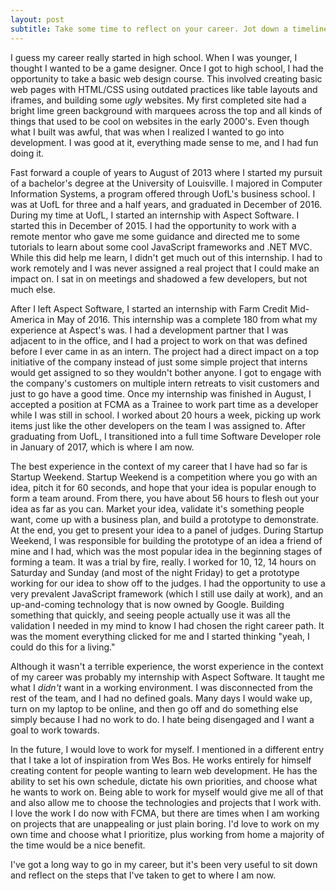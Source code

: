 ```yaml
---
layout: post
subtitle: Take some time to reflect on your career. Jot down a timeline of it. What was your best experience? The worst? What would you like your future to look like in regards to work?
---
```


I guess my career really started in high school. When I was younger, I thought I wanted to be a game designer. Once I got to high school, I had the opportunity to take a basic web design course. This involved creating basic web pages with HTML/CSS using outdated practices like table layouts and iframes, and building some *ugly* websites. My first completed site had a bright lime green background with marquees across the top and all kinds of things that used to be cool on websites in the early 2000's. Even though what I built was awful, that was when I realized I wanted to go into development. I was good at it, everything made sense to me, and I had fun doing it.

Fast forward a couple of years to August of 2013 where I started my pursuit of a bachelor's degree at the University of Louisville. I majored in Computer Information Systems, a program offered through UofL's business school. I was at UofL for three and a half years, and graduated in December of 2016. During my time at UofL, I started an internship with Aspect Software. I started this in December of 2015. I had the opportunity to work with a remote mentor who gave me some guidance and directed me to some tutorials to learn about some cool JavaScript frameworks and .NET MVC. While this did help me learn, I didn't get much out of this internship. I had to work remotely and I was never assigned a real project that I could make an impact on. I sat in on meetings and shadowed a few developers, but not much else.

After I left Aspect Software, I started an internship with Farm Credit Mid-America in May of 2016. This internship was a complete 180 from what my experience at Aspect's was. I had a development partner that I was adjacent to in the office, and I had a project to work on that was defined before I ever came in as an intern. The project had a direct impact on a top initiative of the company instead of just some simple project that interns would get assigned to so they wouldn't bother anyone. I got to engage with the company's customers on multiple intern retreats to visit customers and just to go have a good time. Once my internship was finished in August, I accepted a position at FCMA as a Trainee to work part time as a developer while I was still in school. I worked about 20 hours a week, picking up work items just like the other developers on the team I was assigned to. After graduating from UofL, I transitioned into a full time Software Developer role in January of 2017, which is where I am now.

The best experience in the context of my career that I have had so far is Startup Weekend. Startup Weekend is a competition where you go with an idea, pitch it for 60 seconds, and hope that your idea is popular enough to form a team around. From there, you have about 56 hours to flesh out your idea as far as you can. Market your idea, validate it's something people want, come up with a business plan, and build a prototype to demonstrate. At the end, you get to present your idea to a panel of judges. During Startup Weekend, I was responsible for building the prototype of an idea a friend of mine and I had, which was the most popular idea in the beginning stages of forming a team. It was a trial by fire, really. I worked for 10, 12, 14 hours on Saturday and Sunday (and most of the night Friday) to get a prototype working for our idea to show off to the judges. I had the opportunity to use a very prevalent JavaScript framework (which I still use daily at work), and an up-and-coming technology that is now owned by Google. Building something that quickly, and seeing people actually use it was all the validation I needed in my mind to know I had chosen the right career path. It was the moment everything clicked for me and I started thinking "yeah, I could do this for a living."

Although it wasn't a terrible experience, the worst experience in the context of my career was probably my internship with Aspect Software. It taught me what I *didn't* want in a working environment. I was disconnected from the rest of the team, and I had no defined goals. Many days I would wake up, turn on my laptop to be online, and then go off and do something else simply because I had no work to do. I hate being disengaged and I want a goal to work towards.

In the future, I would love to work for myself. I mentioned in a different entry that I take a lot of inspiration from Wes Bos. He works entirely for himself creating content for people wanting to learn web development. He has the ability to set his own schedule, dictate his own priorities, and choose what he wants to work on. Being able to work for myself would give me all of that and also allow me to choose the technologies and projects that I work with. I love the work I do now with FCMA, but there are times when I am working on projects that are unappealing or just plain boring. I'd love to work on my own time and choose what I prioritize, plus working from home a majority of the time would be a nice benefit.

I've got a long way to go in my career, but it's been very useful to sit down and reflect on the steps that I've taken to get to where I am now.
